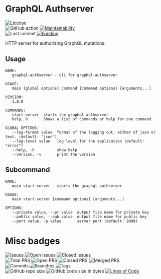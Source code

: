 # GraphQL Authserver

[![License](https://img.shields.io/badge/License-BSD%202--Clause-blue.svg)](LICENSE)  
![GitHub action](https://github.com/dictyBase/graphql-authserver/workflows/Build/badge.svg)
[![Maintainability](https://api.codeclimate.com/v1/badges/21ed283a6186cfa3d003/maintainability)](https://codeclimate.com/github/dictyBase/graphql-authserver/maintainability)  
![Last commit](https://badgen.net/github/last-commit/dictyBase/graphql-authserver/develop)
[![Funding](https://badgen.net/badge/Funding/Rex%20L%20Chisholm,dictyBase,DCR/yellow?list=|)](https://projectreporter.nih.gov/project_info_description.cfm?aid=10024726&icde=0)

HTTP server for authorizing GraphQL mutations.

## Usage

```
NAME:
   graphql-authserver - cli for graphql-authserver

USAGE:
   main [global options] command [command options] [arguments...]

VERSION:
   1.0.0

COMMANDS:
   start-server  starts the graphql authserver
   help, h       Shows a list of commands or help for one command

GLOBAL OPTIONS:
   --log-format value  format of the logging out, either of json or text. (default: "json")
   --log-level value   log level for the application (default: "error")
   --help, -h          show help
   --version, -v       print the version
```

## Subcommand

```
NAME:
   main start-server - starts the graphql authserver

USAGE:
   main start-server [command options] [arguments...]

OPTIONS:
   --private value, --pr value  output file name for private key
   --public value, --pub value  output file name for public key
   --port value, -p value       server port (default: 9099)
```

# Misc badges
![Issues](https://badgen.net/github/issues/dictyBase/graphql-authserver)
![Open Issues](https://badgen.net/github/open-issues/dictyBase/graphql-authserver)
![Closed Issues](https://badgen.net/github/closed-issues/dictyBase/graphql-authserver)  
![Total PRS](https://badgen.net/github/prs/dictyBase/graphql-authserver)
![Open PRS](https://badgen.net/github/open-prs/dictyBase/graphql-authserver)
![Closed PRS](https://badgen.net/github/closed-prs/dictyBase/graphql-authserver)
![Merged PRS](https://badgen.net/github/merged-prs/dictyBase/graphql-authserver)  
![Commits](https://badgen.net/github/commits/dictyBase/graphql-authserver/develop)
![Branches](https://badgen.net/github/branches/dictyBase/graphql-authserver)
![Tags](https://badgen.net/github/tags/dictyBase/graphql-authserver/?color=cyan)  
![GitHub repo size](https://img.shields.io/github/repo-size/dictyBase/graphql-authserver?style=plastic)
![GitHub code size in bytes](https://img.shields.io/github/languages/code-size/dictyBase/graphql-authserver?style=plastic)
[![Lines of Code](https://badgen.net/codeclimate/loc/dictyBase/graphql-authserver)](https://codeclimate.com/github/dictyBase/graphql-authserver/code)  
